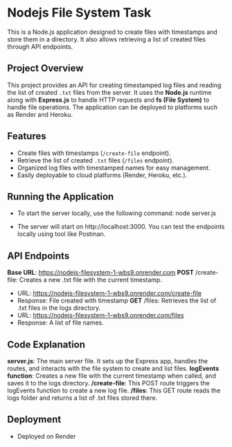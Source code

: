 # Nodejs File System Task

This is a Node.js application designed to create files with timestamps and store them in a directory. It also allows retrieving a list of created files through API endpoints.

## Project Overview

This project provides an API for creating timestamped log files and reading the list of created `.txt` files from the server. It uses the **Node.js** runtime along with **Express.js** to handle HTTP requests and **fs (File System)** to handle file operations. The application can be deployed to platforms such as Render and Heroku.

## Features

- Create files with timestamps (`/create-file` endpoint).
- Retrieve the list of created `.txt` files (`/files` endpoint).
- Organized log files with timestamped names for easy management.
- Easily deployable to cloud platforms (Render, Heroku, etc.).

## Running the Application

- To start the server locally, use the following command:
  node server.js

- The server will start on http://localhost:3000. You can test the endpoints locally using tool like Postman.

## API Endpoints

**Base URL**: https://nodejs-filesystem-1-wbs9.onrender.com
**POST** /create-file: Creates a new .txt file with the current timestamp.
- URL: https://nodejs-filesystem-1-wbs9.onrender.com/create-file
- Response: File created with timestamp
**GET** /files: Retrieves the list of .txt files in the logs directory.
- URL: https://nodejs-filesystem-1-wbs9.onrender.com/files
- Response: A list of file names.

## Code Explanation

**server.js**: The main server file. It sets up the Express app, handles the routes, and interacts with the file system to create and list files.
**logEvents function**: Creates a new file with the current timestamp when called, and saves it to the logs directory.
**/create-file**: This POST route triggers the logEvents function to create a new log file.
**/files**: This GET route reads the logs folder and returns a list of .txt files stored there.

## Deployment

- Deployed on Render

